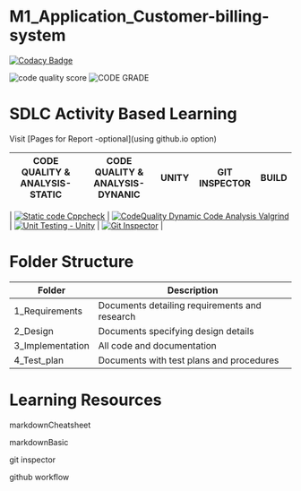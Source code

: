 # M1_Application_Customer-billing-system

[![Codacy Badge](https://app.codacy.com/project/badge/Grade/a3f28c8e3ddf4b47a8e9de6779147beb)](https://www.codacy.com/gh/lokesh4309/M1_Application_Customer-billing-system/dashboard?utm_source=github.com&amp;utm_medium=referral&amp;utm_content=lokesh4309/M1_Application_Customer-billing-system&amp;utm_campaign=Badge_Grade)

![code quality score](https://api.codiga.io/project/30003/score/svg)
![CODE GRADE](https://api.codiga.io/project/30003/status/svg)


# SDLC Activity Based Learning
Visit [Pages for Report -optional](using github.io option)


| CODE QUALITY & ANALYSIS-STATIC                                                                                                                                                                                                	| CODE QUALITY & ANALYSIS-DYNANIC                                                                                                                                                                                                           	| UNITY                                                                                                                                                                                                         	| GIT INSPECTOR                                                                                                                                                                                                                             	| BUILD                                                                                                                                                                                                            	|
|-------------------------------------------------------------------------------------------------------------------------------------------------------------------------------------------------------------------------------	|-------------------------------------------------------------------------------------------------------------------------------------------------------------------------------------------------------------------------------------------	|---------------------------------------------------------------------------------------------------------------------------------------------------------------------------------------------------------------	|-------------------------------------------------------------------------------------------------------------------------------------------------------------------------------------------------------------------------------------------	|------------------------------------------------------------------------------------------------------------------------------------------------------------------------------------------------------------------	|

| [![Static code Cppcheck](https://github.com/lokesh4309/M1_Application_Customer-billing-system/actions/workflows/cppcheck.yml/badge.svg)](https://github.com/lokesh4309/M1_Application_Customer-billing-system/actions/workflows/cppcheck.yml) | [![CodeQuality Dynamic Code Analysis Valgrind](https://github.com/lokesh4309/M1_Application_Customer-billing-system/actions/workflows/valgrind.yml/badge.svg)](https://github.com/lokesh4309/M1_Application_Customer-billing-system/actions/workflows/valgrind.yml) | [![Unit Testing - Unity](https://github.com/lokesh4309/M1_Application_Customer-billing-system/actions/workflows/unity.yml/badge.svg)](https://github.com/lokesh4309/M1_Application_Customer-billing-system/actions/workflows/unity.yml) | [![Git Inspector](https://github.com/lokesh4309/M1_Application_Customer-billing-system/actions/workflows/gitinspector.yml/badge.svg)](https://github.com/lokesh4309/M1_Application_Customer-billing-system/actions/workflows/gitinspector.yml) |

# Folder Structure

|Folder	         |Description                                               |
|----------------|----------------------------------------------------------|
|1_Requirements  |Documents detailing requirements and research             |
|2_Design      	 |Documents specifying design details                       |
|3_Implementation|All code and documentation                                |
|4_Test_plan	 |Documents with test plans and procedures                 |

# Learning Resources
markdownCheatsheet

markdownBasic

git inspector

github workflow
